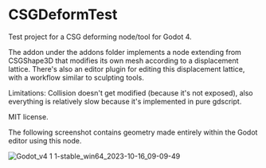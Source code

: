# CSGDeformTest

Test project for a CSG deforming node/tool for Godot 4.

The addon under the addons folder implements a node extending from CSGShape3D that modifies its own mesh according to a displacement lattice. There's also an editor plugin for editing this displacement lattice, with a workflow similar to sculpting tools.

Limitations: Collision doesn't get modified (because it's not exposed), also everything is relatively slow because it's implemented in pure gdscript.

MIT license.

The following screenshot contains geometry made entirely within the Godot editor using this node.

![Godot_v4 1 1-stable_win64_2023-10-16_09-09-49](https://github.com/wareya/CSGDeformTest/assets/585488/7ed2179c-e05e-42d6-a193-5c1e6d585dfe)
